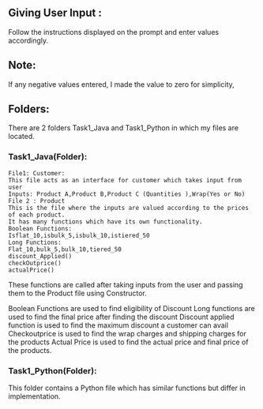 ## Giving User Input : 
Follow the instructions displayed on the prompt and enter values accordingly.
## Note:
If any negative values entered, I made the value to zero for simplicity,

## Folders:
There are 2 folders Task1_Java and Task1_Python in which my files are located.
### Task1_Java(Folder):
```
File1: Customer:
This file acts as an interface for customer which takes input from user 
Inputs: Product A,Product B,Product C (Quantities ),Wrap(Yes or No)
File 2 : Product
This is the file where the inputs are valued according to the prices of each product.
It has many functions which have its own functionality.
Boolean Functions:
Isflat_10,isbulk_5,isbulk_10,istiered_50
Long Functions:
Flat_10,bulk_5,bulk_10,tiered_50
discount_Applied()
checkOutprice()
actualPrice()
```

These functions are called after taking inputs from the user and passing them to the Product file using Constructor.


Boolean Functions are used to find eligibility of Discount
Long functions are used to find the final price after finding the discount
Discount applied function is used to find the maximum discount a customer can avail
Checkoutprice is used to find the wrap charges and shipping charges for the products 
Actual Price is used to find the actual price and final price of the products.

### Task1_Python(Folder):
          
This folder contains a Python file which has similar functions but differ in implementation.
